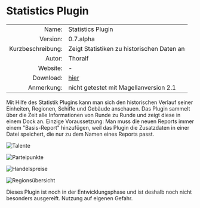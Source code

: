 # Statistics Plugin

| | |
| ---: | --- |
| Name: | Statistics Plugin |
| Version: | 0.7.alpha |
| Kurzbeschreibung: |  Zeigt Statistiken zu historischen Daten an |
| Autor: | Thoralf |
| Website: | - |
| Download: | [hier](/de/download/#plugins) |
| Anmerkung: | nicht getestet mit Magellanversion 2.1 |

Mit Hilfe des Statistik Plugins kann man sich den historischen Verlauf seiner Einheiten, Regionen, Schiffe und Gebäude anschauen. Das Plugin sammelt über die Zeit alle Informationen von Runde zu Runde und zeigt diese in einem Dock an. Einzige Voraussetzung: Man muss die neuen Reports immer einem "Basis-Report" hinzufügen, weil das Plugin die Zusatzdaten in einer Datei speichert, die nur zu dem Namen eines Reports passt.

![Talente](/statisticsplugin/talente.png)

![Parteipunkte](/statisticsplugin/punktestatistik.png)

![Handelspreise](/statisticsplugin/handelspreise.png)

![Regionsübersicht](/statisticsplugin/regionsuebersicht.png)

Dieses Plugin ist noch in der Entwicklungsphase und ist deshalb noch nicht besonders ausgereift. Nutzung auf eigenen Gefahr.
